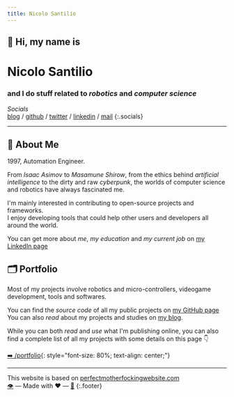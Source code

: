 ```yaml
---
title: Nicolo Santilio
---
```


## 👋 Hi, my name is
# Nicolo Santilio  
### and I do stuff related to *robotics* and *computer science*

*Socials*  
[blog](https://blog.nicolosantilio.com/) / [github](https://github.com/fenix-hub) / [twitter](https://twitter.com/fenixhub) / [linkedin](https://www.linkedin.com/in/nicolò-santilio-52b714b1/) / [mail](mailto:nicolo.santilio@outlook.com) 
{:.socials}

---

## 📖 About Me
1997, Automation Engineer.  
  
From *Isaac Asimov* to *Masamune Shirow*, from the ethics behind *artificial intelligence* to the dirty and raw *cyberpunk*, the worlds of computer science and robotics have always fascinated me.  
  
I'm mainly interested in contributing to open-source projects and frameworks.  
I enjoy developing tools that could help other users and developers all around the world.  
  
You can get more about *me*, *my education* and *my current job* on [my LinkedIn page](https://www.linkedin.com/in/nicolò-santilio-52b714b1/)  

## 🗂️ Portfolio 
Most of my projects involve robotics and micro-controllers, videogame development, tools and softwares.  
  
You can find the *source code* of all my public projects on [my GitHub page](https://github.com/fenix-hub)
You can also *read* about my projects and studies on [my blog](https://blog.nicolosantilio.com/).

While you can both *read* and *use* what I'm publishing online, you can also find a complete list of all my projects with some details on this page 👇

[➡️ /portfolio](/portfolio){: style="font-size: 80%; text-align: center;"}

---

This website is based on [perfectmotherfockingwebsite.com](https://perfectmotherfuckingwebsite.com/)  
[👁️](https://github.com/fenix-hub/fenix-hub.github.io) — Made with ❤️ — [📜](https://github.com/fenix-hub/fenix-hub.github.io/blob/master/LICENSE) 
{:.footer}

